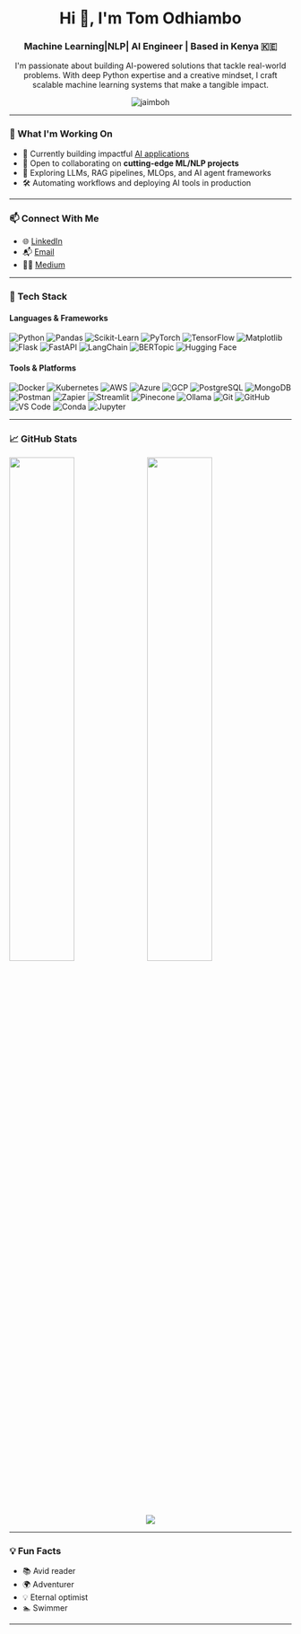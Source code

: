 <h1 align="center">Hi 👋, I'm Tom Odhiambo</h1>
<h3 align="center">Machine Learning|NLP| AI Engineer | Based in Kenya 🇰🇪</h3>

<p align="center">
  I'm passionate about building AI-powered solutions that tackle real-world problems. 
  With deep Python expertise and a creative mindset, I craft scalable machine learning systems that make a tangible impact.
</p>

<p align="center">
  <img src="https://komarev.com/ghpvc/?username=jaimboh&label=Profile%20views&color=0e75b6&style=flat" alt="jaimboh" />
</p>

---

### 🚀 What I'm Working On

- 🔭 Currently building impactful [AI applications](https://github.com/Jaimboh?tab=repositories)
- 👯 Open to collaborating on **cutting-edge ML/NLP projects**
- 🧠 Exploring LLMs, RAG pipelines, MLOps, and AI agent frameworks
- 🛠️ Automating workflows and deploying AI tools in production

---

### 📫 Connect With Me

- 🌐 [LinkedIn](https://www.linkedin.com/in/tom-odhiambo-4b89b11a1/)
- 📬 [Email](mailto:odhitom09@gmail.com)
- ✍🏾 [Medium](https://medium.com/@odhitom09)

---

### 🧰 Tech Stack

#### Languages & Frameworks
![Python](https://img.shields.io/badge/-Python-3776AB?logo=python&logoColor=white&style=flat-square)
![Pandas](https://img.shields.io/badge/-Pandas-150458?logo=pandas&logoColor=white&style=flat-square)
![Scikit-Learn](https://img.shields.io/badge/-Scikit--Learn-F7931E?logo=scikit-learn&logoColor=white&style=flat-square)
![PyTorch](https://img.shields.io/badge/-PyTorch-EE4C2C?logo=pytorch&logoColor=white&style=flat-square)
![TensorFlow](https://img.shields.io/badge/-TensorFlow-FF6F00?logo=tensorflow&logoColor=white&style=flat-square)
![Matplotlib](https://img.shields.io/badge/-Matplotlib-11557C?logo=matplotlib&logoColor=white&style=flat-square)
![Flask](https://img.shields.io/badge/-Flask-000000?logo=flask&logoColor=white&style=flat-square)
![FastAPI](https://img.shields.io/badge/-FastAPI-009688?logo=fastapi&logoColor=white&style=flat-square)
![LangChain](https://img.shields.io/badge/-LangChain-000000?logo=langchain&logoColor=white&style=flat-square)
![BERTopic](https://img.shields.io/badge/-BERTopic-lightgrey?style=flat-square)
![Hugging Face](https://img.shields.io/badge/-Hugging%20Face-FF9900?logo=huggingface&logoColor=white&style=flat-square)

#### Tools & Platforms
![Docker](https://img.shields.io/badge/-Docker-2496ED?logo=docker&logoColor=white&style=flat-square)
![Kubernetes](https://img.shields.io/badge/-Kubernetes-326CE5?logo=kubernetes&logoColor=white&style=flat-square)
![AWS](https://img.shields.io/badge/-AWS-232F3E?logo=amazon-aws&logoColor=white&style=flat-square)
![Azure](https://img.shields.io/badge/-Azure-0078D4?logo=microsoft-azure&logoColor=white&style=flat-square)
![GCP](https://img.shields.io/badge/-GCP-4285F4?logo=google-cloud&logoColor=white&style=flat-square)
![PostgreSQL](https://img.shields.io/badge/-PostgreSQL-336791?logo=postgresql&logoColor=white&style=flat-square)
![MongoDB](https://img.shields.io/badge/-MongoDB-47A248?logo=mongodb&logoColor=white&style=flat-square)
![Postman](https://img.shields.io/badge/-Postman-FF6C37?logo=postman&logoColor=white&style=flat-square)
![Zapier](https://img.shields.io/badge/-Zapier-FF4A00?logo=zapier&logoColor=white&style=flat-square)
![Streamlit](https://img.shields.io/badge/-Streamlit-FF4B4B?logo=streamlit&logoColor=white&style=flat-square)
![Pinecone](https://img.shields.io/badge/-Pinecone-000000?logo=pinecone&logoColor=white&style=flat-square)
![Ollama](https://img.shields.io/badge/-Ollama-000000?style=flat-square)
![Git](https://img.shields.io/badge/-Git-F05032?logo=git&logoColor=white&style=flat-square)
![GitHub](https://img.shields.io/badge/-GitHub-181717?logo=github&logoColor=white&style=flat-square)
![VS Code](https://img.shields.io/badge/-VS%20Code-007ACC?logo=visualstudiocode&logoColor=white&style=flat-square)
![Conda](https://img.shields.io/badge/-Conda-44A833?logo=anaconda&logoColor=white&style=flat-square)
![Jupyter](https://img.shields.io/badge/-Jupyter-F37626?logo=jupyter&logoColor=white&style=flat-square)

---

### 📈 GitHub Stats

<p align="left">
  <img width="48%" src="https://github-readme-stats.vercel.app/api?username=jaimboh&show_icons=true&theme=default" />
  <img width="48%" src="https://github-readme-stats.vercel.app/api/top-langs?username=jaimboh&layout=compact" />
</p>

<p align="center">
  <img src="https://github-readme-streak-stats.herokuapp.com/?user=jaimboh&theme=default" />
</p>

---

### 💡 Fun Facts

- 📚 Avid reader  
- 🌍 Adventurer  
- 💡 Eternal optimist  
- 🏊 Swimmer  

---




